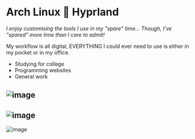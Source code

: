 # Arch Linux 🤝 Hyprland
*I enjoy customising the tools I use in my "spare" time... Though, I've "spared" more time than I care to admit!*

My workflow is all digital, EVERYTHING I could ever need to use is either in my pocket or in my office.
- Studying for college
- Programming websites 
- General work

![image](https://github.com/BigLadDylan/dotfiles/assets/76881322/701d5b34-1ce3-40fb-a88d-df4bfec92f3b)
---
![image](https://github.com/BigLadDylan/dotfiles/assets/76881322/b45f5ede-2cc4-4844-a1cb-6951e8a9bd72)
---
![image](https://github.com/BigLadDylan/dotfiles/assets/76881322/54b85105-6023-486b-a60e-db382bc7c557)
